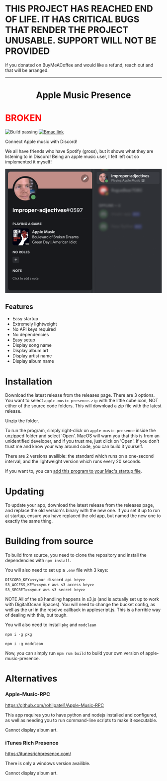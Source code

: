 <h1>
THIS PROJECT HAS REACHED END OF LIFE. IT HAS CRITICAL BUGS THAT RENDER THE PROJECT UNUSABLE. SUPPORT WILL NOT BE PROVIDED
</h1>

If you donated on BuyMeACoffee and would like a refund, reach out and that will be arranged.

<hr />

<h1 align="center">

Apple Music Presence

</h1>

<h1 style="color:red">BROKEN</h1>

![Build passing](https://img.shields.io/badge/build-passing-brightgreen)
[![Bmac link](https://img.shields.io/badge/support-buy%20me%20a%20coffee-yellow)](https://buymeacoffee.com/jackcrane)

Connect Apple music with Discord!

We all have friends who have Spotify (gross), but it shows what they are listening to in Discord! Being an apple music user, I felt left out so implemented it myself!

![Preview](./preview.png)

## Features

- Easy startup
- Extremely lightweight
- No API keys required
- No dependencies
- Easy setup
- Display song name
- Display album art
- Display artist name
- Display album name

# Installation

Download the latest release from the releases page. There are 3 options. You want to select `apple-music-presence.zip` with the little cube icon, NOT either of the source code folders. This will download a zip file with the latest release.

Unzip the folder.

To run the program, simply right-click on `apple-music-presence` inside the unzipped folder and select 'Open'. MacOS will warn you that this is from an unidentified developer, and if you trust me, just click on 'Open'. If you don't trust me and know your way around code, you can build it yourself.

There are 2 versions availible: the standard which runs on a one-second interval, and the lightweight version which runs every 20 seconds.

If you want to, you can [add this program to your Mac's startup file](https://support.apple.com/guide/mac-help/open-items-automatically-when-you-log-in-mh15189/mac#:~:text=Add%20or%20remove,then%20click%20Add.).

# Updating

To update your app, download the latest release from the releases page, and replace the old version's binary with the new one. If you set it up to run at startup, ensure you have replaced the old app, but named the new one to exactly the same thing.

# Building from source

To build from source, you need to clone the repository and install the dependencies with `npm install`.

You will also need to set up a `.env` file with 3 keys:

```
DISCORD_KEY=<<your discord api key>>
S3_ACCESS_KEY=<<your aws s3 access key>>
S3_SECRET=<<your aws s3 secret key>>
```

NOTE All of the s3 handling happens in s3.js (and is actually set up to work with DigitalOcean Spaces). You will need to change the bucket config, as well as the url in the resolve callback in applescript.js. This is a horrible way of dealing with this, but tough.

You will also need to install `pkg` and `modclean`

```
npm i -g pkg
```

```
npm i -g modclean
```

Now, you can simply run `npm rum build` to build your own version of apple-music-presence.

# Alternatives

### Apple-Music-RPC

https://github.com/rohilpatel1/Apple-Music-RPC

This app requires you to have python and nodejs installed and configured, as well as needing you to run command-line scripts to make it executable.

Cannot display album art.

### iTunes Rich Presence

https://itunesrichpresence.com/

There is only a windows version availible.

Cannot display album art.
